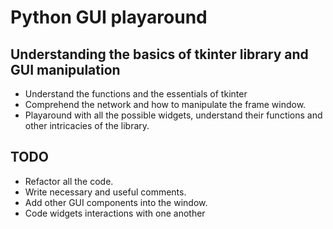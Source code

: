 # Python GUI playaround

## Understanding the basics of tkinter library and GUI manipulation

* Understand the functions and the essentials of tkinter
* Comprehend the network and how to manipulate the frame window.
* Playaround with all the possible widgets, understand their functions and other intricacies of the library.

## TODO

* Refactor all the code.
* Write necessary and useful comments.
* Add other GUI components into the window.
* Code widgets interactions with one another
